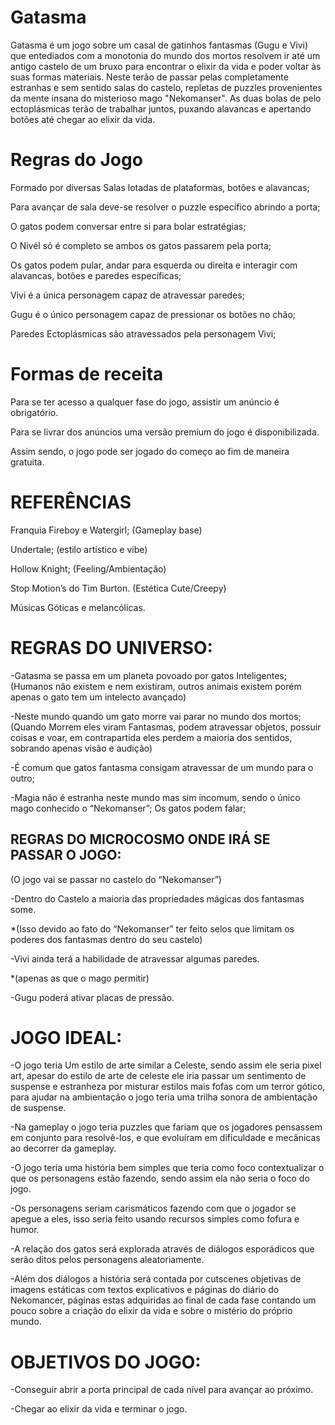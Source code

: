 # Gatasma
Gatasma é um jogo sobre um casal de gatinhos fantasmas (Gugu e Vivi) que entediados com a monotonia do mundo dos mortos resolvem ir até um antigo castelo de um bruxo para encontrar o elixir da vida e poder voltar às suas formas materiais. Neste terão de passar pelas completamente estranhas e sem sentido salas do castelo, repletas de puzzles provenientes da mente insana do misterioso mago "Nekomanser". As duas bolas de pelo ectoplásmicas terão de trabalhar juntos, puxando alavancas e apertando botões até chegar ao elixir da vida.

# Regras do Jogo
Formado por diversas Salas lotadas de plataformas, botões e alavancas;

Para avançar de sala deve-se resolver o puzzle específico abrindo a porta;

O gatos podem conversar entre si para bolar estratégias;

O Nivél só é completo se ambos os gatos passarem pela porta;

Os gatos podem pular, andar para esquerda ou direita e interagir com alavancas, botões e paredes específicas;

Vivi é a única personagem capaz de atravessar paredes;

Gugu é o único personagem capaz de pressionar os botões no chão;

Paredes Ectoplásmicas são atravessados pela personagem Vivi;

# Formas de receita
Para se ter acesso a qualquer fase do jogo, assistir um anúncio é obrigatório.

Para se livrar dos anúncios uma versão premium do jogo é disponibilizada.

Assim sendo, o jogo pode ser jogado do começo ao fim de maneira gratuita.

# REFERÊNCIAS

Franquia Fireboy e Watergirl; (Gameplay base)

Undertale; (estilo artístico e vibe)

Hollow Knight; (Feeling/Ambientação)

Stop Motion’s do Tim Burton. (Estética Cute/Creepy)

Músicas Góticas e melancólicas.

# REGRAS DO UNIVERSO:

-Gatasma se passa em um planeta povoado por gatos Inteligentes;
(Humanos não existem e nem existiram, outros animais existem porém apenas o gato  tem um intelecto avançado)

-Neste mundo quando um gato morre vai parar no mundo dos mortos;
(Quando Morrem eles viram Fantasmas, podem atravessar objetos, possuir coisas e voar, em contrapartida eles perdem a maioria dos sentidos, sobrando apenas visão e audição)

-É comum que gatos fantasma consigam atravessar de um mundo para o outro;

-Magia não é estranha neste mundo mas sim incomum, sendo o único mago conhecido o “Nekomanser”;
Os gatos podem falar;

## REGRAS DO MICROCOSMO ONDE IRÁ SE PASSAR O JOGO:

(O jogo vai se passar no castelo do “Nekomanser”)

-Dentro do Castelo a maioria das propriedades mágicas dos fantasmas some.

*(Isso devido ao fato do “Nekomanser” ter feito selos que limitam os poderes dos fantasmas dentro do seu castelo)

-Vivi ainda terá a habilidade de atravessar algumas paredes.

*(apenas as que o mago permitir)

-Gugu poderá ativar placas de pressão.

# JOGO IDEAL:

-O jogo teria Um estilo de arte similar a Celeste, sendo assim ele seria pixel art, apesar do estilo de arte de celeste ele iria passar um sentimento de suspense e estranheza por misturar estilos mais fofas com um terror gótico, para ajudar na ambientação o jogo teria uma trilha sonora de ambientação de suspense.

-Na gameplay o jogo teria puzzles que fariam que os jogadores pensassem em conjunto para resolvê-los, e que evoluíram em dificuldade e mecânicas ao decorrer da gameplay.

-O jogo teria uma história bem simples que teria como foco contextualizar o que os personagens estão fazendo, sendo assim ela não seria o foco do jogo.

-Os personagens seriam carismáticos fazendo com que o jogador se apegue a eles, isso seria feito usando recursos simples como fofura e humor.

-A relação dos gatos será explorada através de diálogos esporádicos que serão ditos pelos personagens aleatoriamente. 

-Além dos diálogos a história será contada por cutscenes objetivas de imagens estáticas com textos explicativos e páginas do diário do Nekomancer, páginas estas adquiridas ao final de cada fase contando um pouco sobre a criação do elixir da vida e sobre o mistério do próprio mundo.

# OBJETIVOS DO JOGO:

-Conseguir abrir a porta principal de cada nível para avançar ao próximo.

-Chegar ao elixir da vida e terminar o jogo.





